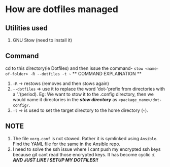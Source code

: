 # How are dotfiles managed

## Utilities used
1. GNU Stow (need to install it)

## Command
cd to this directory(ie Dotfiles)  and then issue the command- `stow <name-of-folder> -R --dotfiles -t ~`
** COMMAND EXPLAINATION **
1. `-R` -> restows (removes and then stows again)
2. `--dotfiles` => use it to replace the word 'dot-'prefix from directories with a '.'(period). Eg: We want to stow it to the .config directory, then we would name it directories in the ***stow directory*** as `<package_name>/dot-config/`.
3. `-t` => is used to set the target directory to the home directory (`~`).


## NOTE 
1. The file `xorg.conf` is not stowed. Rather it is symlinked using `Ansible`. Find the YAML file for the same in the Ansible repo.
2. I need to solve the ssh issue where I cant push my encrypted ssh keys because git cant read those encrypted keys. It has become cyclic :(
***AND JUST LIKE I SETUP MY DOTFILES!!***  

